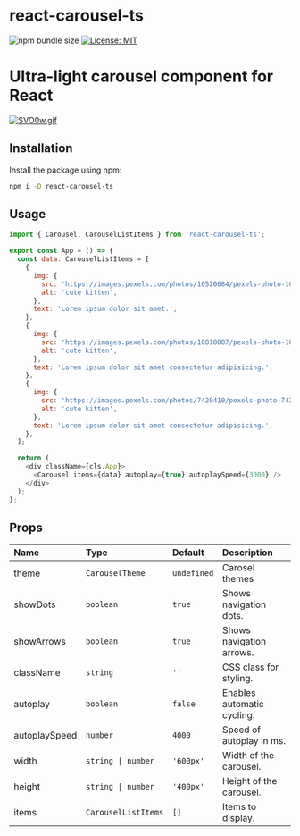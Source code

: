 # react-carousel-ts

![npm bundle size](https://img.shields.io/bundlephobia/minzip/react-carousel-ts/0.1.1)
<a href="https://github.com/suwaloff/react-carousel/blob/main/LICENSE">
<img alt="License: MIT" src="https://img.shields.io/badge/License-MIT-red.svg" target="_blank" />
</a>

# Ultra-light carousel component for React

[![SVO0w.gif](https://s12.gifyu.com/images/SVO0w.gif)](https://gifyu.com/image/SVO0w)

## Installation

Install the package using npm:

```bash
npm i -D react-carousel-ts
```

## Usage

```js
import { Carousel, CarouselListItems } from 'react-carousel-ts';

export const App = () => {
  const data: CarouselListItems = [
    {
      img: {
        src: 'https://images.pexels.com/photos/10520684/pexels-photo-10520684.jpeg',
        alt: 'cute kitten',
      },
      text: 'Lorem ipsum dolor sit amet.',
    },
    {
      img: {
        src: 'https://images.pexels.com/photos/10818087/pexels-photo-10818087.jpeg',
        alt: 'cute kitten',
      },
      text: 'Lorem ipsum dolor sit amet consectetur adipisicing.',
    },
    {
      img: {
        src: 'https://images.pexels.com/photos/7420410/pexels-photo-7420410.png',
        alt: 'cute kitten',
      },
      text: 'Lorem ipsum dolor sit amet consectetur adipisicing.',
    },
  ];

  return (
    <div className={cls.App}>
      <Carousel items={data} autoplay={true} autoplaySpeed={3000} />
    </div>
  );
};
```

## Props

| Name          | Type                | Default   | Description                |
| :------------ | :------------------ | :-------- | :------------------------- |
| theme     | `CarouselTheme`           | `undefined`    |Carosel themes  |
| showDots      | `boolean`           | `true`    | Shows navigation dots.     |
| showArrows    | `boolean`           | `true`    | Shows navigation arrows.   |
| className     | `string`            | `''`      | CSS class for styling.     |
| autoplay      | `boolean`           | `false`   | Enables automatic cycling. |
| autoplaySpeed | `number`            | `4000`    | Speed of autoplay in ms.   |
| width         | `string \| number`  | `'600px'` | Width of the carousel.     |
| height        | `string \| number`  | `'400px'` | Height of the carousel.    |
| items         | `CarouselListItems` | `[]`      | Items to display.          |
